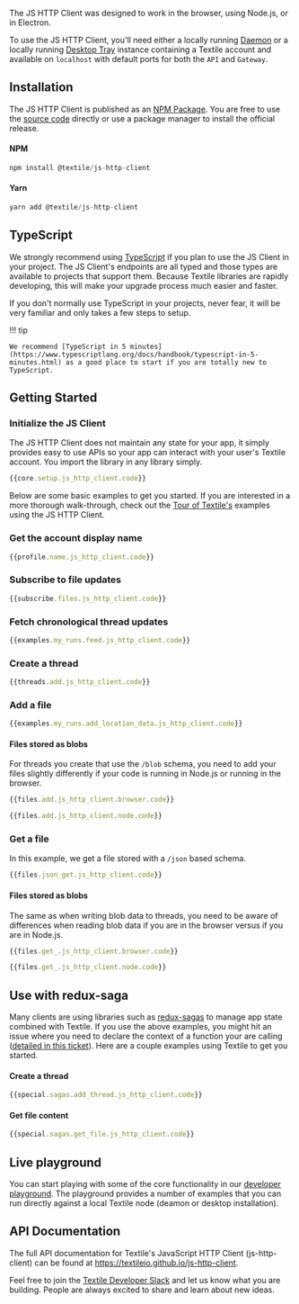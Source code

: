 The JS HTTP Client was designed to work in the browser, using Node.js, or in Electron.

To use the JS HTTP Client, you'll need either a locally running [Daemon](/install/the-daemon) or a locally running [Desktop Tray](/install/desktop) instance containing a Textile account and available on `localhost` with default ports for both the `API` and `Gateway`.

## Installation

The JS HTTP Client is published as an [NPM Package](https://www.npmjs.com/package/@textile/js-http-client). You are free to use the [source code](https://github.com/textileio/js-http-client) directly or use a package manager to install the official release.

#### NPM

```JavaScript
npm install @textile/js-http-client
```

#### Yarn

```JavaScript
yarn add @textile/js-http-client
```

## TypeScript

We strongly recommend using [TypeScript](https://www.typescriptlang.org/) if you plan to use the JS Client in your project. The JS Client's endpoints are all typed and those types are available to projects that support them. Because Textile libraries are rapidly developing, this will make your upgrade process much easier and faster.

If you don't normally use TypeScript in your projects, never fear, it will be very familiar and only takes a few steps to setup.

!!! tip

    We recommend [TypeScript in 5 minutes](https://www.typescriptlang.org/docs/handbook/typescript-in-5-minutes.html) as a good place to start if you are totally new to TypeScript.

## Getting Started

### Initialize the JS Client

The JS HTTP Client does not maintain any state for your app, it simply provides easy to use APIs so your app can interact with your user's Textile account. You import the library in any library simply.

```JavaScript
{{core.setup.js_http_client.code}}
```

Below are some basic examples to get you started. If you are interested in a more thorough walk-through, check out the [Tour of Textile's](/a-tour-of-textile) examples using the JS HTTP Client.

### Get the account display name

```JavaScript
{{profile.name.js_http_client.code}}
```

### Subscribe to file updates

```JavaScript
{{subscribe.files.js_http_client.code}}
```

### Fetch chronological thread updates

```JavaScript
{{examples.my_runs.feed.js_http_client.code}}
```

### Create a thread

```JavaScript
{{threads.add.js_http_client.code}}
```

### Add a file

```JavaScript
{{examples.my_runs.add_location_data.js_http_client.code}}
```

#### Files stored as blobs

For threads you create that use the `/blob` schema, you need to add your files slightly differently if your code is running in Node.js or running in the browser.

```JavaScript tab="browser"
{{files.add.js_http_client.browser.code}}
```

```JavaScript tab="node.js"
{{files.add.js_http_client.node.code}}
```

### Get a file

In this example, we get a file stored with a `/json` based schema.

```JavaScript
{{files.json_get.js_http_client.code}}
```

#### Files stored as blobs

The same as when writing blob data to threads, you need to be aware of differences when reading blob data if you are in the browser versus if you are in Node.js.

```JavaScript tab="browser"
{{files.get_.js_http_client.browser.code}}
```

```JavaScript tab="node.js"
{{files.get_.js_http_client.node.code}}
```

## Use with redux-saga

Many clients are using libraries such as [redux-sagas](https://redux-saga.js.org/) to manage app state combined with Textile. If you use the above examples, you might hit an issue where you need to declare the context of a function your are calling ([detailed in this ticket](https://github.com/redux-saga/redux-saga/issues/1389)). Here are a couple examples using Textile to get you started.

#### Create a thread

```JavaScript
{{special.sagas.add_thread.js_http_client.code}}
```

#### Get file content

```JavaScript
{{special.sagas.get_file.js_http_client.code}}
```

## Live playground

You can start playing with some of the core functionality in our [developer playground](https://github.com/textileio/js-http-playground). The playground provides a number of examples that you can run directly against a local Textile node (deamon or desktop installation).

## API Documentation

The full API documentation for Textile's JavaScript HTTP Client (js-http-client) can be found at https://textileio.github.io/js-http-client.

Feel free to join the [Textile Developer Slack](https://slack.textile.io/) and let us know what you are building. People are always excited to share and learn about new ideas.

<br>

